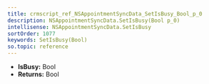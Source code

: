 ```yaml
---
title: crmscript_ref_NSAppointmentSyncData_SetIsBusy_Bool_p_0
description: NSAppointmentSyncData.SetIsBusy(Bool p_0)
intellisense: NSAppointmentSyncData.SetIsBusy
sortOrder: 1077
keywords: SetIsBusy(Bool)
so.topic: reference
---
```



* **IsBusy:** Bool
* **Returns:** Bool


